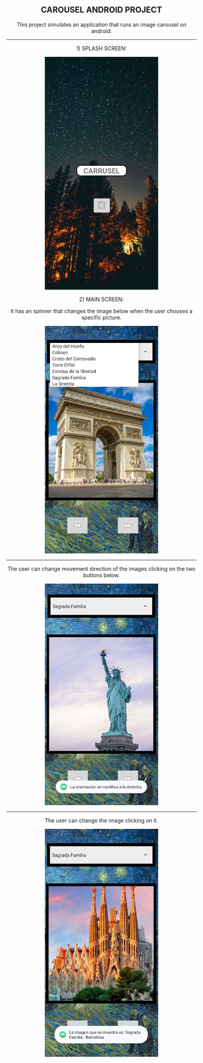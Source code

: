 <h2 align="center">CAROUSEL ANDROID PROJECT</h2>

<p align="center">This project simulates an application that runs an image carousel on android: </p>

---

<p align="center">1) SPLASH SCREEN: </p>

<p align="center">
  <img src="https://github.com/Lxvine/CAROUSEL/blob/master/Screenshots/carousel1.png" style=" width:300px">
</p>

<p align="center">2) MAIN SCREEN: </p>
<p align="center">It has an spinner that changes the image below when the user chooses a specific picture. </p>

<p align="center">
  <img src="https://github.com/Lxvine/CAROUSEL/blob/master/Screenshots/carousel2.png" style=" width:300px">
</p>

---

<p align="center"> The user can change movement direction of the images clicking on the two buttons below. </p>

<p align="center">
  <img src="https://github.com/Lxvine/CAROUSEL/blob/master/Screenshots/carousel3.png" style=" width:300px">
</p>

---

<p align="center">The user can change the image clicking on it.</p>

<p align="center">
  <img src="https://github.com/Lxvine/CAROUSEL/blob/master/Screenshots/carousel4.png" style=" width:300px">
</p>


